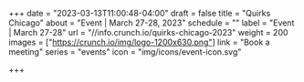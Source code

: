 +++
date = "2023-03-13T11:00:48-04:00"
draft = false
title = "Quirks Chicago"
about = "Event | March 27-28, 2023"
schedule = ""
label = "Event | March 27-28"
url = "//info.crunch.io/quirks-chicago-2023"
weight = 200
images = ["https://crunch.io/img/logo-1200x630.png"]
link = "Book a meeting"
series = "events"
icon = "img/icons/event-icon.svg"

+++

